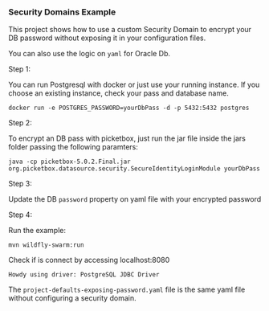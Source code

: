 ### Security Domains Example

This project shows how to use a custom Security Domain to encrypt your DB password without exposing it in your configuration files.

You can also use the logic on `yaml` for Oracle Db.

Step 1:

You can run Postgresql with docker or just use your running instance. If you choose an existing instance, check your pass and database name.

```jshelllanguage
docker run -e POSTGRES_PASSWORD=yourDbPass -d -p 5432:5432 postgres
``` 

Step 2:

To encrypt an DB pass with picketbox, just run the jar file inside the jars folder passing the following paramters:

```jshelllanguage
java -cp picketbox-5.0.2.Final.jar org.picketbox.datasource.security.SecureIdentityLoginModule yourDbPass
``` 

Step 3:

Update the DB `password` property on yaml file with your encrypted password

Step 4:

Run the example:

```
mvn wildfly-swarm:run
```

Check if is connect by accessing localhost:8080

```
Howdy using driver: PostgreSQL JDBC Driver
```

The `project-defaults-exposing-password.yaml` file is the same yaml file without configuring a security domain.